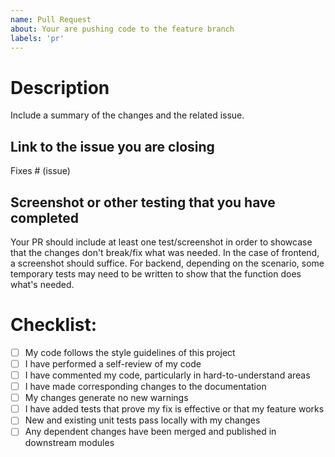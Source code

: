 ```yaml
---
name: Pull Request
about: Your are pushing code to the feature branch
labels: 'pr'
---
```


# Description

Include a summary of the changes and the related issue.

## Link to the issue you are closing

Fixes # (issue)

## Screenshot or other testing that you have completed

Your PR should include at least one test/screenshot in order to showcase that the changes don't break/fix what was needed. In the case of frontend, a screenshot should suffice. For backend, depending on the scenario, some temporary tests may need to be written to show that the function does what's needed.

# Checklist:

- [ ] My code follows the style guidelines of this project
- [ ] I have performed a self-review of my code
- [ ] I have commented my code, particularly in hard-to-understand areas
- [ ] I have made corresponding changes to the documentation
- [ ] My changes generate no new warnings
- [ ] I have added tests that prove my fix is effective or that my feature works
- [ ] New and existing unit tests pass locally with my changes
- [ ] Any dependent changes have been merged and published in downstream modules
